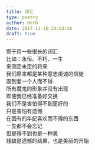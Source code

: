 ```yaml
---  
title: 词汇  
type: poetry  
author: Herb  
date: 2017-11-10 23:03:26  
draft: true
---  
```

惯于用一些很长的词汇  
比如：永恒、不朽、一生  
来测定未定的将来    
我们原来都是某种意志虔诚的信徒  
直到爱一个人而不得  
所有魔鬼的形象并没有出现  
即便我已经准备好交换    
我们不是害怕得不到更好的  
只是害怕有遗憾  
在固有的年纪喜欢而不得的东西  
一生都不会忘记    
但是得不到也是一种美  
残缺是遗憾的结果，也是美丽的开始